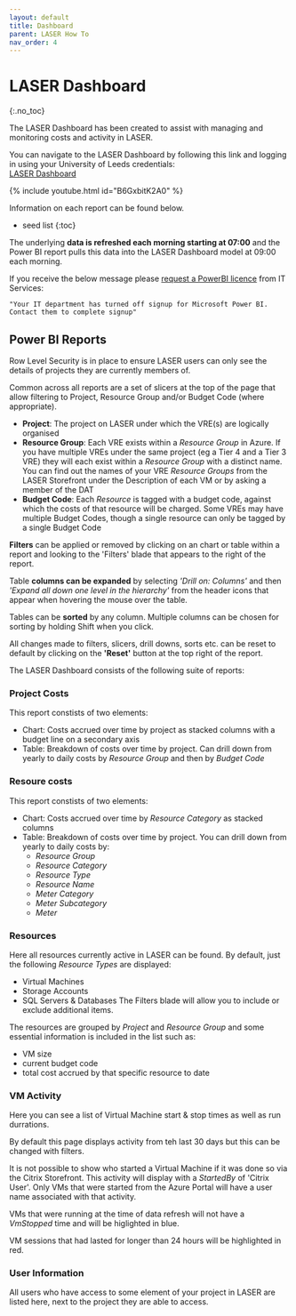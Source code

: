 ```yaml
---
layout: default
title: Dashboard
parent: LASER How To
nav_order: 4
---
```


# LASER Dashboard
{:.no_toc}

The LASER Dashboard has been created to assist with managing and monitoring costs and activity in LASER.  

You can navigate to the LASER Dashboard by following this link and logging in using your University of Leeds credentials:  
[LASER Dashboard](https://app.powerbi.com/Redirect?action=OpenApp&appId=38c333ec-3a1d-4b9f-8fdc-3b719c3f0055&ctid=bdeaeda8-c81d-45ce-863e-5232a535b7cb)  

{% include youtube.html id="B6GxbitK2A0" %}  

Information on each report can be found below.  

* seed list
{:toc}

The underlying **data is refreshed each morning starting at 07:00** and the Power BI report pulls this data into the LASER Dashboard model at 09:00 each morning. 

If you receive the below message please [request a PowerBI licence](https://it.leeds.ac.uk/it?id=sc_cat_item&sys_id=8a89d8031b2ff010d530eb53b24bcbc9) from IT Services:  

	"Your IT department has turned off signup for Microsoft Power BI. Contact them to complete signup"  

## Power BI Reports

Row Level Security is in place to ensure LASER users can only see the details of projects they are currently members of. 

Common across all reports are a set of slicers at the top of the page that allow filtering to Project, Resource Group and/or Budget Code (where appropriate). 
- **Project**: The project on LASER under which the VRE(s) are logically organised  
- **Resource Group**: Each VRE exists within a _Resource Group_ in Azure. If you have multiple VREs under the same project (eg a Tier 4 and a Tier 3 VRE) they will each exist within a _Resource Group_ with a distinct name. You can find out the names of your VRE _Resource Groups_ from the LASER Storefront under the Description of each VM or by asking a member of the DAT  
- **Budget Code**: Each _Resource_ is tagged with a budget code, against which the costs of that resource will be charged. Some VREs may have multiple Budget Codes, though a single resource can only be tagged by a single Budget Code  

**Filters** can be applied or removed by clicking on an chart or table within a report and looking to the 'Filters' blade that appears to the right of the report.  

Table **columns can be expanded** by selecting _'Drill on: Columns'_ and then _'Expand all down one level in the hierarchy'_ from the header icons that appear when hovering the mouse over the table.  

Tables can be **sorted** by any column. Multiple columns can be chosen for sorting by holding Shift when you click.  

All changes made to filters, slicers, drill downs, sorts etc. can be reset to default by clicking on the **'Reset'** button at the top right of the report.  

The LASER Dashboard consists of the following suite of reports:  

### Project Costs  
This report constists of two elements:
- Chart: Costs accrued over time by project as stacked columns with a budget line on a secondary axis  
- Table: Breakdown of costs over time by project. Can drill down from yearly to daily costs by _Resource Group_ and then by _Budget Code_  

### Resoure costs  
This report constists of two elements:
- Chart: Costs accrued over time by _Resource Category_ as stacked columns
- Table: Breakdown of costs over time by project. You can drill down from yearly to daily costs by:  
    - _Resource Group_
    - _Resource Category_
    - _Resource Type_
    - _Resource Name_
    - _Meter Category_
    - _Meter Subcategory_
    - _Meter_

### Resources  
Here all resources currently active in LASER can be found. By default, just the following _Resource Types_ are displayed:  
- Virtual Machines
- Storage Accounts
- SQL Servers & Databases
The Filters blade will allow you to include or exclude additional items.  

The resources are grouped by _Project_ and _Resource Group_ and some essential information is included in the list such as:  
- VM size  
- current budget code  
- total cost accrued by that specific resource to date  

### VM Activity  
Here you can see a list of Virtual Machine start & stop times as well as run durrations.  

By default this page displays activity from teh last 30 days but this can be changed with filters.  

It is not possible to show who started a Virtual Machine if it was done so via the Citrix Storefront. This activity will display with a _StartedBy_ of 'Citrix User'. Only VMs that were started from the Azure Portal will have a user name associated with that activity.  

VMs that were running at the time of data refresh will not have a _VmStopped_ time and will be higlighted in blue.  

VM sessions that had lasted for longer than 24 hours will be highlighted in red.  

### User Information  
All users who have access to some element of your project in LASER are listed here, next to the project they are able to access.  
